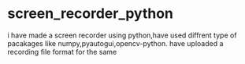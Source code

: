 # screen_recorder_python
i have made a screen recorder using python,have used diffrent type of pacakages like numpy,pyautogui,opencv-python.
have uploaded a recording file format for the same
